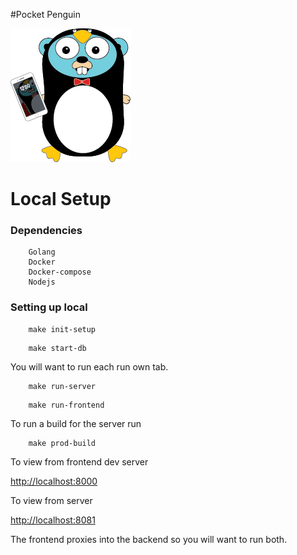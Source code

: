 #Pocket Penguin


![Phone Gopher](https://raw.githubusercontent.com/Swampy821/PocketPenguin/master/designs/logos/phone_go_gopher_small.png)



# Local Setup

### Dependencies
```
    Golang
    Docker
    Docker-compose
    Nodejs
```


### Setting up local
```
    make init-setup
```

```
    make start-db
```

You will want to run each run  own tab. 
```
    make run-server
```

```
    make run-frontend
```



To run a build for the server run
```
    make prod-build
```


To view from frontend dev server

[http://localhost:8000](http://localhost:8000)

To view from server

[http://localhost:8081](http://localhost:8081)


The frontend proxies into the backend so you will want to run both.

